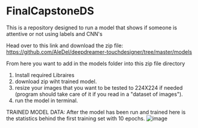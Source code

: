 # FinalCapstoneDS
This is a repository designed to run a model that shows if someone is attentive or not using labels and CNN's


Head over to this link and download the zip file: https://github.com/AleDel/deepdreamer-touchdesigner/tree/master/models

From here you want to add in the models folder into this zip file directory

1. Install required Libraires
2. download zip wiht trained model.
3. resize your images that you want to be tested to 224X224 if needed (program should take care of it if you read in a "dataset of images").
4. run the model in terminal.

TRAINED MODEL DATA:
After the model has been run and trained here is the statistics behind the first training set with 10 epochs.
![image](https://github.com/Jborch1/FinalCapstoneDS/assets/122740699/0f7f8fce-ecf8-404b-81d0-ed0a32afe0e0)
